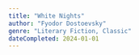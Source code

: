 ```yaml
---
title: "White Nights"
author: "Fyodor Dostoevsky"
genre: "Literary Fiction, Classic"
dateCompleted: 2024-01-01
---
```


